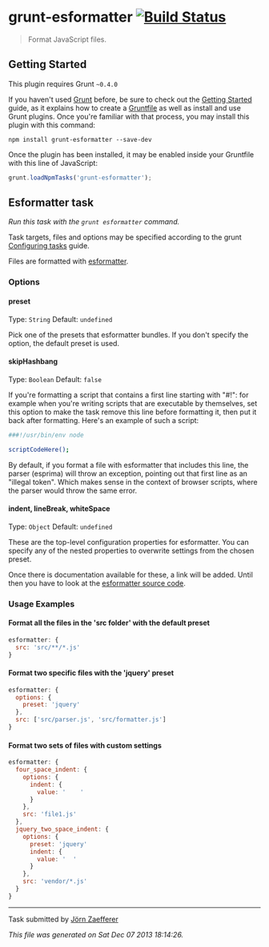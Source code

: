 # grunt-esformatter [![Build Status](https://travis-ci.org/jzaefferer/grunt-esformatter.png?branch=master)](https://travis-ci.org/jzaefferer/grunt-esformatter)

> Format JavaScript files.



## Getting Started
This plugin requires Grunt `~0.4.0`

If you haven't used [Grunt](http://gruntjs.com/) before, be sure to check out the [Getting Started](http://gruntjs.com/getting-started) guide, as it explains how to create a [Gruntfile](http://gruntjs.com/sample-gruntfile) as well as install and use Grunt plugins. Once you're familiar with that process, you may install this plugin with this command:

```shell
npm install grunt-esformatter --save-dev
```

Once the plugin has been installed, it may be enabled inside your Gruntfile with this line of JavaScript:

```js
grunt.loadNpmTasks('grunt-esformatter');
```




## Esformatter task
_Run this task with the `grunt esformatter` command._

Task targets, files and options may be specified according to the grunt [Configuring tasks](http://gruntjs.com/configuring-tasks) guide.

Files are formatted with [esformatter](https://github.com/millermedeiros/esformatter/).

### Options

#### preset

Type: `String`
Default: `undefined`

Pick one of the presets that esformatter bundles. If you don't specify the option, the default preset is used.

#### skipHashbang

Type: `Boolean`
Default: `false`

If you're formatting a script that contains a first line starting with "#!":
for example when you're writing scripts that are executable by themselves, set
this option to make the task remove this line before formatting it, then put it
back after formatting. Here's an example of such a script:

```bash
###!/usr/bin/env node

scriptCodeHere();
```

By default, if you format a file with esformatter that includes this line,
the parser (esprima) will throw an exception, pointing out that first line as
an "illegal token". Which makes sense in the context of browser scripts, where
the parser would throw the same error.

#### indent, lineBreak, whiteSpace

Type: `Object`
Default: `undefined`

These are the top-level configuration properties for esformatter. You can specify any of the nested properties to overwrite settings from the chosen preset.

Once there is documentation available for these, a link will be added. Until then you have to look at the [esformatter source code](https://github.com/millermedeiros/esformatter/tree/master/lib).

### Usage Examples

#### Format all the files in the 'src folder' with the default preset

```js
esformatter: {
  src: 'src/**/*.js'
}
```

#### Format two specific files with the 'jquery' preset

```js
esformatter: {
  options: {
    preset: 'jquery'
  },
  src: ['src/parser.js', 'src/formatter.js']
}
```

#### Format two sets of files with custom settings

```js
esformatter: {
  four_space_indent: {
    options: {
      indent: {
        value: '    '
      }
    },
    src: 'file1.js'
  },
  jquery_two_space_indent: {
    options: {
      preset: 'jquery'
      indent: {
        value: '  '
      }
    },
    src: 'vendor/*.js'
  }
}
```

---

Task submitted by [Jörn Zaefferer](http://bassistance.de)

*This file was generated on Sat Dec 07 2013 18:14:26.*
